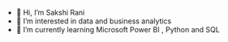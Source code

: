 - 👋 Hi, I’m Sakshi Rani
- 👀 I’m interested in data and business analytics
- 🌱 I’m currently learning Microsoft Power BI , Python and SQL


<!---
Sakshi-Rani-21/Sakshi-Rani-21 is a ✨ special ✨ repository because its `README.md` (this file) appears on your GitHub profile.
You can click the Preview link to take a look at your changes.
--->
